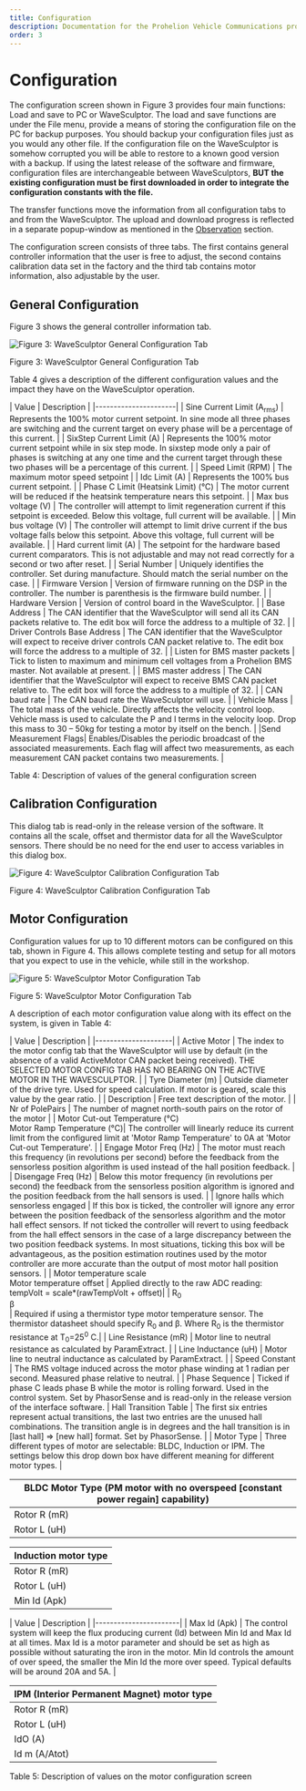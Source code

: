 ```yaml
---
title: Configuration
description: Documentation for the Prohelion Vehicle Communications protocol
order: 3
---
```


# Configuration

The configuration screen shown in Figure 3 provides four main functions: Load and save to PC or WaveSculptor. The load and save functions are under the File menu, provide a means of storing the configuration file on the PC for backup purposes. You should backup your configuration files just as you would any other file. If the configuration file on the WaveSculptor is somehow corrupted you will be able to restore to a known good version with a backup. If using the latest release of the software and firmware, configuration files are  interchangeable between WaveSculptors, <strong>BUT the existing configuration must be first downloaded in order to integrate the configuration constants with the file.</strong>

The transfer functions move the information from all configuration tabs to and from the WaveSculptor. The upload and download progress is reflected in a separate popup-window as mentioned in the [Observation](10_Observation.md) section.

The configuration screen consists of three tabs. The first contains general controller information that the user is free to adjust, the second contains calibration data set in the factory and the third tab contains motor information, also adjustable by the user.

## General Configuration

Figure 3 shows the general controller information tab. 

![Figure 3: WaveSculptor General Configuration Tab](images/general_configuration_tab.jpg)

Figure 3: WaveSculptor General Configuration Tab

Table 4 gives a description of the different configuration values and the impact they have on the WaveSculptor operation.

| Value | Description |
|----------------------|
| Sine Current Limit (A<sub>rms</sub>) | Represents the 100% motor current setpoint. In sine mode all three phases are switching and the current target on every phase will be a percentage of this current. |
| SixStep Current Limit (A) | Represents the 100% motor current setpoint while in six step mode. In sixstep mode only a pair of phases is switching at any one time and the current target through these two phases will be a percentage of this current. |
| Speed Limit (RPM) | The maximum motor speed setpoint |
| Idc Limit (A) | Represents the 100% bus current setpoint. |
| Phase C Limit (Heatsink Limit) (°C) | The motor current will be reduced if the heatsink temperature nears this setpoint. | 
| Max bus voltage (V) | The controller will attempt to limit regeneration current if this setpoint is exceeded.  Below this voltage, full current will be available. |
| Min bus voltage (V) | The controller will attempt to limit drive current if the bus voltage falls below this setpoint.  Above this voltage, full current will be available. |
| Hard current limit (A) | The setpoint for the hardware based current comparators. This is not adjustable and may not read correctly for a second or two after reset. |
| Serial Number | Uniquely identifies the controller. Set during manufacture. Should match the serial number on the case. |
| Firmware Version | Version of firmware running on the DSP in the controller. The number is parenthesis is the firmware build number. |
| Hardware Version | Version of control board in the WaveSculptor. |
| Base Address | The CAN identifier that the WaveSculptor will send all its CAN packets relative to. The edit box will force the address to a multiple of 32. | 
| Driver Controls Base Address | The CAN identifier that the WaveSculptor will expect to receive driver controls CAN packet relative to. The edit box will force the address to a multiple of 32. |
| Listen for BMS master packets | Tick to listen to maximum and minimum cell voltages from a Prohelion BMS master. Not available at present. |
| BMS master address | The CAN identifier that the WaveSculptor will expect to receive BMS CAN packet relative to. The edit box will force the address to a multiple of 32. |
| CAN baud rate | The CAN baud rate the WaveSculptor will use. |
| Vehicle Mass | The total mass of the vehicle. Directly affects the velocity control loop. Vehicle mass is used to calculate the P and I terms in the velocity loop. Drop this mass to 30 – 50kg for testing a motor by itself on the bench. |
|Send Measurement Flags| Enables/Disables the periodic broadcast of the associated measurements. Each flag will affect two measurements, as each measurement CAN packet contains two measurements. |

Table 4: Description of values of the general configuration screen 

## Calibration Configuration 

This dialog tab is read-only in the release version of the software. It contains all the scale, offset and thermistor data for all the WaveSculptor sensors. There should be no need for the end user to access variables in this dialog box. 

![Figure 4: WaveSculptor Calibration Configuration Tab](images/calibration_configuration_tab.jpg)

Figure 4: WaveSculptor Calibration Configuration Tab

## Motor Configuration

Configuration values for up to 10 different motors can be configured on this tab, shown in Figure 4. This allows complete testing and setup for all motors that you expect to use in the vehicle, while still in the workshop.

![Figure 5: WaveSculptor Motor Configuration Tab](images/motor_configuration_tab.jpg)

Figure 5: WaveSculptor Motor Configuration Tab

A description of each motor configuration value along with its effect on the system, is given in Table 4:

| Value | Description | 
|---------------------|
| Active Motor | The index to the motor config tab that the WaveSculptor will use by default (in the absence of a valid ActiveMotor CAN packet being received). THE SELECTED MOTOR CONFIG TAB HAS NO BEARING ON THE ACTIVE MOTOR IN THE WAVESCULPTOR. |
| Tyre Diameter (m) | Outside diameter of the drive tyre. Used for speed calculation. If motor is geared, scale this value by the gear ratio. |
| Description | Free text description of the motor. |
| Nr of PolePairs | The number of magnet north-south pairs on the rotor of the motor |
| Motor Cut-out Temperature (°C)<br>Motor Ramp Temperature (°C)| The controller will linearly reduce its current limit from the configured limit at 'Motor Ramp Temperature' to 0A at 'Motor Cut-out Temperature'. |
| Engage Motor Freq (Hz) | The motor must reach this frequency (in revolutions per second) before the feedback from the sensorless position  algorithm is used instead of the hall position feedback. |
| Disengage Freq (Hz) | Below this motor frequency (in revolutions per second) the feedback from the sensorless position algorithm is ignored and the position feedback from the hall sensors is used. |
| Ignore halls which sensorless engaged | If this box is ticked, the controller will ignore any error between the position feedback of the sensorless algorithm and the motor hall effect sensors. If not ticked the controller will revert to using feedback from the hall effect sensors in the case of a large discrepancy between the two position feedback systems.  In most situations, ticking this box will be advantageous, as the position estimation routines used by the motor controller are more accurate than the output of most motor hall position sensors. |
| Motor temperature scale<br>Motor temperature offset | Applied directly to the raw ADC reading:<br>tempVolt = scale*(rawTempVolt + offset)|
| R<sub>0</sub><br>β<br>| Required if using a thermistor type motor temperature sensor. The thermistor datasheet should specify R<sub>0</sub> and β. Where R<sub>0</sub> is the thermistor resistance at T<sub>0</sub>=25<sup>0</sup> C.|
| Line Resistance (mR) | Motor line to neutral resistance as calculated by ParamExtract. |
| Line Inductance (uH) | Motor line to neutral inductance as calculated by ParamExtract. |
| Speed Constant | The RMS voltage induced across the motor phase winding at 1 radian per second. Measured phase relative to neutral. |
| Phase Sequence | Ticked if phase C leads phase B while the motor is rolling forward. Used in the control system. Set by PhasorSense and is read-only in the release version of the interface software.
| Hall Transition Table | The first six entries represent actual transitions, the last two entries are the unused hall combinations. The transition angle is in degrees and the hall transition is in [last hall] => [new hall] format. Set by PhasorSense. |
| Motor Type | Three different types of motor are selectable: BLDC, Induction or IPM. The settings below this drop down box have different meaning for different motor types. |

| BLDC Motor Type (PM motor with no overspeed [constant power regain] capability) |
|-----------------------------------------------------------------------------------|
| Rotor R (mR) | Not used |
| Rotor L (uH) | Not used |

| Induction motor type |
|-----------------------|
| Rotor R (mR) | Rotor resistance calculated by ImExtract |
| Rotor L (uH) | Rotor resistance calculated by ImExtract |
| Min Id (Apk) | - | 

| Value | Description |
|-----------------------| 
| Max Id (Apk) | The control system will keep the flux producing current (Id) between Min Id and Max Id at all times. Max Id is a motor parameter and should be set as high as possible without saturating the iron in the motor. Min Id controls the amount of over speed, the smaller the Min Id the more over speed. Typical defaults will be around 20A and 5A. | 

| IPM (Interior Permanent Magnet) motor type |
|---------------------------------------------|
| Rotor R (mR) | Not used |
| Rotor L (uH) | Lq inductance of the IPM motor, whereas the Line inductance is the Ld inductance of the IPM motor. |
| IdO (A) | TBD |
| Id m (A/Atot) | TBD |

Table 5: Description of values on the motor configuration screen